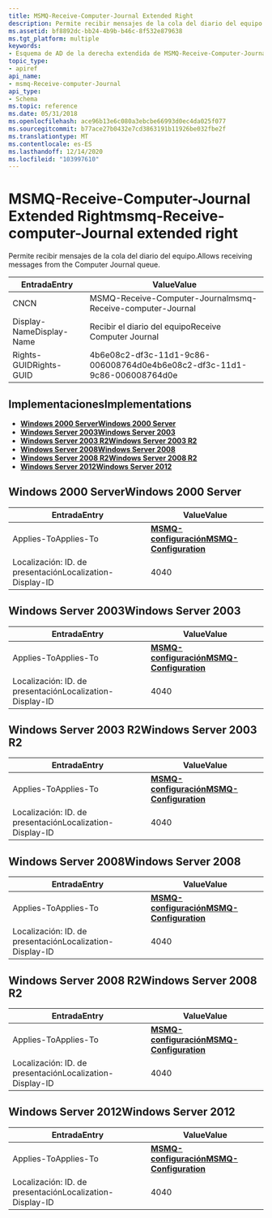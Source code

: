 ```yaml
---
title: MSMQ-Receive-Computer-Journal Extended Right
description: Permite recibir mensajes de la cola del diario del equipo.
ms.assetid: bf8892dc-bb24-4b9b-b46c-8f532e879638
ms.tgt_platform: multiple
keywords:
- Esquema de AD de la derecha extendida de MSMQ-Receive-Computer-Journal
topic_type:
- apiref
api_name:
- msmq-Receive-computer-Journal
api_type:
- Schema
ms.topic: reference
ms.date: 05/31/2018
ms.openlocfilehash: ace96b13e6c080a3ebcbe66993d0ec4da025f077
ms.sourcegitcommit: b77ace27b0432e7cd3863191b11926be032fbe2f
ms.translationtype: MT
ms.contentlocale: es-ES
ms.lasthandoff: 12/14/2020
ms.locfileid: "103997610"
---
```

# <a name="msmq-receive-computer-journal-extended-right"></a><span data-ttu-id="b1a56-104">MSMQ-Receive-Computer-Journal Extended Right</span><span class="sxs-lookup"><span data-stu-id="b1a56-104">msmq-Receive-computer-Journal extended right</span></span>

<span data-ttu-id="b1a56-105">Permite recibir mensajes de la cola del diario del equipo.</span><span class="sxs-lookup"><span data-stu-id="b1a56-105">Allows receiving messages from the Computer Journal queue.</span></span>



| <span data-ttu-id="b1a56-106">Entrada</span><span class="sxs-lookup"><span data-stu-id="b1a56-106">Entry</span></span> | <span data-ttu-id="b1a56-107">Value</span><span class="sxs-lookup"><span data-stu-id="b1a56-107">Value</span></span> |
|--------------|--------------------------------------|
| <span data-ttu-id="b1a56-108">CN</span><span class="sxs-lookup"><span data-stu-id="b1a56-108">CN</span></span>           | <span data-ttu-id="b1a56-109">MSMQ-Receive-Computer-Journal</span><span class="sxs-lookup"><span data-stu-id="b1a56-109">msmq-Receive-computer-Journal</span></span>        |
| <span data-ttu-id="b1a56-110">Display-Name</span><span class="sxs-lookup"><span data-stu-id="b1a56-110">Display-Name</span></span> | <span data-ttu-id="b1a56-111">Recibir el diario del equipo</span><span class="sxs-lookup"><span data-stu-id="b1a56-111">Receive Computer Journal</span></span>             |
| <span data-ttu-id="b1a56-112">Rights-GUID</span><span class="sxs-lookup"><span data-stu-id="b1a56-112">Rights-GUID</span></span>  | <span data-ttu-id="b1a56-113">4b6e08c2-df3c-11d1-9c86-006008764d0e</span><span class="sxs-lookup"><span data-stu-id="b1a56-113">4b6e08c2-df3c-11d1-9c86-006008764d0e</span></span> |



## <a name="implementations"></a><span data-ttu-id="b1a56-114">Implementaciones</span><span class="sxs-lookup"><span data-stu-id="b1a56-114">Implementations</span></span>

-   [<span data-ttu-id="b1a56-115">**Windows 2000 Server**</span><span class="sxs-lookup"><span data-stu-id="b1a56-115">**Windows 2000 Server**</span></span>](#windows-2000-server)
-   [<span data-ttu-id="b1a56-116">**Windows Server 2003**</span><span class="sxs-lookup"><span data-stu-id="b1a56-116">**Windows Server 2003**</span></span>](#windows-server-2003)
-   [<span data-ttu-id="b1a56-117">**Windows Server 2003 R2**</span><span class="sxs-lookup"><span data-stu-id="b1a56-117">**Windows Server 2003 R2**</span></span>](#windows-server-2003-r2)
-   [<span data-ttu-id="b1a56-118">**Windows Server 2008**</span><span class="sxs-lookup"><span data-stu-id="b1a56-118">**Windows Server 2008**</span></span>](#windows-server-2008)
-   [<span data-ttu-id="b1a56-119">**Windows Server 2008 R2**</span><span class="sxs-lookup"><span data-stu-id="b1a56-119">**Windows Server 2008 R2**</span></span>](#windows-server-2008-r2)
-   [<span data-ttu-id="b1a56-120">**Windows Server 2012**</span><span class="sxs-lookup"><span data-stu-id="b1a56-120">**Windows Server 2012**</span></span>](#windows-server-2012)

## <a name="windows-2000-server"></a><span data-ttu-id="b1a56-121">Windows 2000 Server</span><span class="sxs-lookup"><span data-stu-id="b1a56-121">Windows 2000 Server</span></span>



| <span data-ttu-id="b1a56-122">Entrada</span><span class="sxs-lookup"><span data-stu-id="b1a56-122">Entry</span></span> | <span data-ttu-id="b1a56-123">Value</span><span class="sxs-lookup"><span data-stu-id="b1a56-123">Value</span></span> |
|-------------------------|--------------------------------------------------------------|
| <span data-ttu-id="b1a56-124">Applies-To</span><span class="sxs-lookup"><span data-stu-id="b1a56-124">Applies-To</span></span>              | [<span data-ttu-id="b1a56-125">**MSMQ-configuración**</span><span class="sxs-lookup"><span data-stu-id="b1a56-125">**MSMQ-Configuration**</span></span>](c-msmqconfiguration.md)<br/> |
| <span data-ttu-id="b1a56-126">Localización: ID. de presentación</span><span class="sxs-lookup"><span data-stu-id="b1a56-126">Localization-Display-ID</span></span> | <span data-ttu-id="b1a56-127">40</span><span class="sxs-lookup"><span data-stu-id="b1a56-127">40</span></span>                                                           |



## <a name="windows-server-2003"></a><span data-ttu-id="b1a56-128">Windows Server 2003</span><span class="sxs-lookup"><span data-stu-id="b1a56-128">Windows Server 2003</span></span>



| <span data-ttu-id="b1a56-129">Entrada</span><span class="sxs-lookup"><span data-stu-id="b1a56-129">Entry</span></span> | <span data-ttu-id="b1a56-130">Value</span><span class="sxs-lookup"><span data-stu-id="b1a56-130">Value</span></span> |
|-------------------------|--------------------------------------------------------------|
| <span data-ttu-id="b1a56-131">Applies-To</span><span class="sxs-lookup"><span data-stu-id="b1a56-131">Applies-To</span></span>              | [<span data-ttu-id="b1a56-132">**MSMQ-configuración**</span><span class="sxs-lookup"><span data-stu-id="b1a56-132">**MSMQ-Configuration**</span></span>](c-msmqconfiguration.md)<br/> |
| <span data-ttu-id="b1a56-133">Localización: ID. de presentación</span><span class="sxs-lookup"><span data-stu-id="b1a56-133">Localization-Display-ID</span></span> | <span data-ttu-id="b1a56-134">40</span><span class="sxs-lookup"><span data-stu-id="b1a56-134">40</span></span>                                                           |



## <a name="windows-server-2003-r2"></a><span data-ttu-id="b1a56-135">Windows Server 2003 R2</span><span class="sxs-lookup"><span data-stu-id="b1a56-135">Windows Server 2003 R2</span></span>



| <span data-ttu-id="b1a56-136">Entrada</span><span class="sxs-lookup"><span data-stu-id="b1a56-136">Entry</span></span> | <span data-ttu-id="b1a56-137">Value</span><span class="sxs-lookup"><span data-stu-id="b1a56-137">Value</span></span> |
|-------------------------|--------------------------------------------------------------|
| <span data-ttu-id="b1a56-138">Applies-To</span><span class="sxs-lookup"><span data-stu-id="b1a56-138">Applies-To</span></span>              | [<span data-ttu-id="b1a56-139">**MSMQ-configuración**</span><span class="sxs-lookup"><span data-stu-id="b1a56-139">**MSMQ-Configuration**</span></span>](c-msmqconfiguration.md)<br/> |
| <span data-ttu-id="b1a56-140">Localización: ID. de presentación</span><span class="sxs-lookup"><span data-stu-id="b1a56-140">Localization-Display-ID</span></span> | <span data-ttu-id="b1a56-141">40</span><span class="sxs-lookup"><span data-stu-id="b1a56-141">40</span></span>                                                           |



## <a name="windows-server-2008"></a><span data-ttu-id="b1a56-142">Windows Server 2008</span><span class="sxs-lookup"><span data-stu-id="b1a56-142">Windows Server 2008</span></span>



| <span data-ttu-id="b1a56-143">Entrada</span><span class="sxs-lookup"><span data-stu-id="b1a56-143">Entry</span></span> | <span data-ttu-id="b1a56-144">Value</span><span class="sxs-lookup"><span data-stu-id="b1a56-144">Value</span></span> |
|-------------------------|--------------------------------------------------------------|
| <span data-ttu-id="b1a56-145">Applies-To</span><span class="sxs-lookup"><span data-stu-id="b1a56-145">Applies-To</span></span>              | [<span data-ttu-id="b1a56-146">**MSMQ-configuración**</span><span class="sxs-lookup"><span data-stu-id="b1a56-146">**MSMQ-Configuration**</span></span>](c-msmqconfiguration.md)<br/> |
| <span data-ttu-id="b1a56-147">Localización: ID. de presentación</span><span class="sxs-lookup"><span data-stu-id="b1a56-147">Localization-Display-ID</span></span> | <span data-ttu-id="b1a56-148">40</span><span class="sxs-lookup"><span data-stu-id="b1a56-148">40</span></span>                                                           |



## <a name="windows-server-2008-r2"></a><span data-ttu-id="b1a56-149">Windows Server 2008 R2</span><span class="sxs-lookup"><span data-stu-id="b1a56-149">Windows Server 2008 R2</span></span>



| <span data-ttu-id="b1a56-150">Entrada</span><span class="sxs-lookup"><span data-stu-id="b1a56-150">Entry</span></span> | <span data-ttu-id="b1a56-151">Value</span><span class="sxs-lookup"><span data-stu-id="b1a56-151">Value</span></span> |
|-------------------------|--------------------------------------------------------------|
| <span data-ttu-id="b1a56-152">Applies-To</span><span class="sxs-lookup"><span data-stu-id="b1a56-152">Applies-To</span></span>              | [<span data-ttu-id="b1a56-153">**MSMQ-configuración**</span><span class="sxs-lookup"><span data-stu-id="b1a56-153">**MSMQ-Configuration**</span></span>](c-msmqconfiguration.md)<br/> |
| <span data-ttu-id="b1a56-154">Localización: ID. de presentación</span><span class="sxs-lookup"><span data-stu-id="b1a56-154">Localization-Display-ID</span></span> | <span data-ttu-id="b1a56-155">40</span><span class="sxs-lookup"><span data-stu-id="b1a56-155">40</span></span>                                                           |



## <a name="windows-server-2012"></a><span data-ttu-id="b1a56-156">Windows Server 2012</span><span class="sxs-lookup"><span data-stu-id="b1a56-156">Windows Server 2012</span></span>



| <span data-ttu-id="b1a56-157">Entrada</span><span class="sxs-lookup"><span data-stu-id="b1a56-157">Entry</span></span> | <span data-ttu-id="b1a56-158">Value</span><span class="sxs-lookup"><span data-stu-id="b1a56-158">Value</span></span> |
|-------------------------|--------------------------------------------------------------|
| <span data-ttu-id="b1a56-159">Applies-To</span><span class="sxs-lookup"><span data-stu-id="b1a56-159">Applies-To</span></span>              | [<span data-ttu-id="b1a56-160">**MSMQ-configuración**</span><span class="sxs-lookup"><span data-stu-id="b1a56-160">**MSMQ-Configuration**</span></span>](c-msmqconfiguration.md)<br/> |
| <span data-ttu-id="b1a56-161">Localización: ID. de presentación</span><span class="sxs-lookup"><span data-stu-id="b1a56-161">Localization-Display-ID</span></span> | <span data-ttu-id="b1a56-162">40</span><span class="sxs-lookup"><span data-stu-id="b1a56-162">40</span></span>                                                           |



 

 






